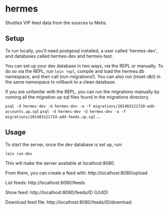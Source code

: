 # hermes

Shuttles VIP feed data from the sources to Metis.

## Setup

To run locally, you'll need postgesql installed, a user called 'hermes-dev', and databases called hermes-dev and hermes-test.

You can set up your dev database in two ways, via the REPL or manually. To do so via the REPL, run `lein repl`, compile and load the hermes.db namespace, and then call (run-migrations!). You can also run (reset-db!) in the same namespace to rollback to a clean database.

If you are unfamilar with the REPL, you can run the migrations manually by running all the migration up sql files found in the migrations directory.

`psql -d hermes-dev -U hermes-dev -a -f migrations/201403121720-add-accounts.up.sql`
`psql -d hermes-dev -U hermes-dev -a -f migrations/201403121724-add-feeds.up.sql`
...

## Usage

To start the server, once the dev database is set up, run:

`lein run-dev`

This will make the server available at localhost:8080.

From there, you can create a feed with:
http://localhost:8080/upload

List feeds:
http://localhost:8080/feeds

Show feed:
http://localhost:8080/feeds/ID (UUID)

Download feed file:
http://localhost:8080/feeds/ID/download
